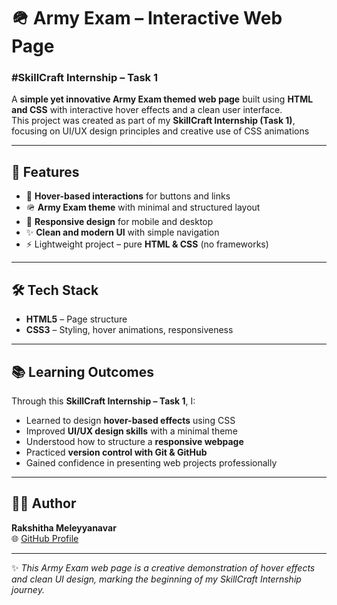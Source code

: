 # 🪖 Army Exam – Interactive Web Page  
### #SkillCraft Internship – Task 1  

A **simple yet innovative Army Exam themed web page** built using **HTML and CSS** with interactive hover effects and a clean user interface.  
This project was created as part of my **SkillCraft Internship (Task 1)**, focusing on UI/UX design principles and creative use of CSS animations 

---

## 🌟 Features  
- 🎨 **Hover-based interactions** for buttons and links  
- 🪖 **Army Exam theme** with minimal and structured layout  
- 📱 **Responsive design** for mobile and desktop  
- ✨ **Clean and modern UI** with simple navigation  
- ⚡ Lightweight project – pure **HTML & CSS** (no frameworks)  

---

## 🛠️ Tech Stack  
- **HTML5** – Page structure  
- **CSS3** – Styling, hover animations, responsiveness  

---

## 📚 Learning Outcomes  
Through this **SkillCraft Internship – Task 1**, I:  
- Learned to design **hover-based effects** using CSS  
- Improved **UI/UX design skills** with a minimal theme  
- Understood how to structure a **responsive webpage**  
- Practiced **version control with Git & GitHub**  
- Gained confidence in presenting web projects professionally  

---

## 👩‍💻 Author  
**Rakshitha Meleyyanavar**  
🌐 [GitHub Profile](https://github.com/RakshithaMeleyyanavar)  

---

✨ *This Army Exam web page is a creative demonstration of hover effects and clean UI design, marking the beginning of my SkillCraft Internship journey.*  
